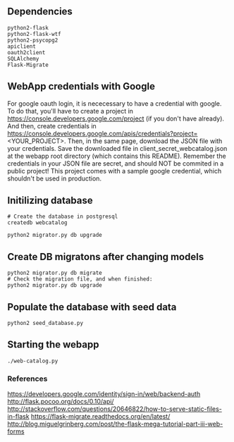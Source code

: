 
## Dependencies

```
python2-flask
python2-flask-wtf
python2-psycopg2
apiclient
oauth2client
SQLAlchemy
Flask-Migrate
```

## WebApp credentials with Google

For google oauth login, it is nececessary to have a credential with google.
To do that, you'll have to create a project in https://console.developers.google.com/project (if you don't have already).
And then, create credentials in https://console.developers.google.com/apis/credentials?project=<YOUR_PROJECT>.
Then, in the same page, download the JSON file with your credentials.
Save the downloaded file in client_secret_webcatalog.json at the webapp root directory (which contains this README).
Remember the credentials in your JSON file are secret, and should NOT be commited in a public project!
This project comes with a sample google credential, which shouldn't be used in production.

## Initilizing database

```
# Create the database in postgresql
createdb webcatalog

python2 migrator.py db upgrade
```

## Create DB migratons after changing models
```
python2 migrator.py db migrate
# Check the migration file, and when finished:
python2 migrator.py db upgrade
```

## Populate the database with seed data
```
python2 seed_database.py
```

## Starting the webapp
```
./web-catalog.py
```

### References
https://developers.google.com/identity/sign-in/web/backend-auth
http://flask.pocoo.org/docs/0.10/api/
http://stackoverflow.com/questions/20646822/how-to-serve-static-files-in-flask
https://flask-migrate.readthedocs.org/en/latest/
http://blog.miguelgrinberg.com/post/the-flask-mega-tutorial-part-iii-web-forms
